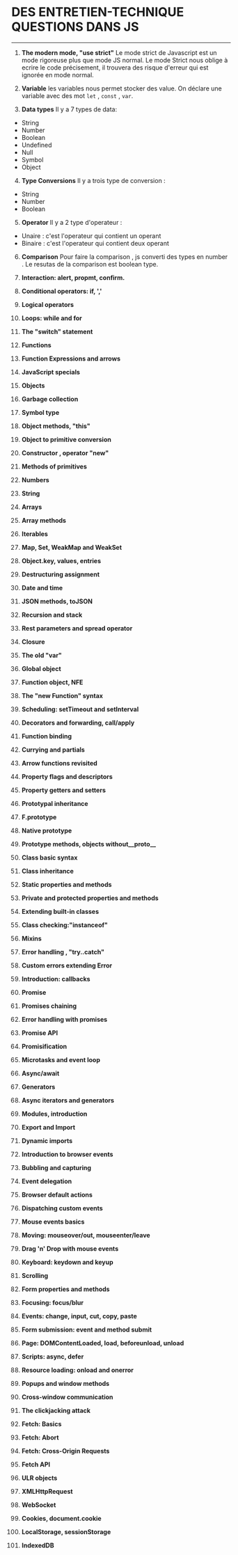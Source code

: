 # DES ENTRETIEN-TECHNIQUE QUESTIONS DANS JS
-------------------

1. **The modern mode, "use strict"**
  Le mode strict de Javascript est un mode rigoreuse plus que mode JS normal.
  Le mode Strict nous oblige à ecrire le code précisement, il trouvera des risque d'erreur qui est ignorée en mode normal.
2. **Variable**
  les variables nous permet stocker des value.
  On déclare une variable avec des mot `let` , `const` , `var`.

3. **Data types**
  Il y a 7 types de data:
  * String
  * Number
  * Boolean
  * Undefined
  * Null 
  * Symbol
  * Object

4. **Type Conversions**
  Il y a trois type de conversion :
  * String
  * Number
  * Boolean

5. **Operator**
  Il y a 2 type d'operateur :
  * Unaire : c'est l'operateur qui contient un operant
  * Binaire : c'est l'operateur qui contient deux operant

6. **Comparison**
  Pour faire la comparison , js converti des types en number . Le resutas de la comparison est boolean type.

7. **Interaction: alert, propmt, confirm.**

8. **Conditional operators: if, ','**

9. **Logical operators**

10. **Loops: while and for**

11. **The "switch" statement**

12. **Functions**

13. **Function Expressions and arrows**

14. **JavaScript specials**

15. **Objects**

16. **Garbage collection**

17. **Symbol type**

18. **Object methods, "this"**

19. **Object to primitive conversion**

20. **Constructor , operator "new"**

21. **Methods of primitives**

22. **Numbers**

23. **String**

24. **Arrays**

25. **Array methods**

26. **Iterables**

27. **Map, Set, WeakMap and WeakSet**

28. **Object.key, values, entries**

29. **Destructuring assignment**

30. **Date and time**

31. **JSON methods, toJSON**

32. **Recursion and stack**

33. **Rest parameters and spread operator**

34. **Closure**

35. **The old "var"**

36. **Global object**

37. **Function object, NFE**

38. **The "new Function" syntax**

39. **Scheduling: setTimeout and setInterval**

40. **Decorators and forwarding, call/apply**

41. **Function binding**

42. **Currying and partials**

43. **Arrow functions revisited**

44. **Property flags and descriptors**

45. **Property getters and setters**

46. **Prototypal inheritance**

47. **F.prototype**

48. **Native prototype**

49. **Prototype methods, objects without__proto__**

50. **Class basic syntax**

51. **Class inheritance**

52. **Static properties and methods**

53. **Private and protected properties and methods**

54. **Extending built-in classes**

55. **Class checking:"instanceof"**

56. **Mixins**

57. **Error handling , "try..catch"**

58. **Custom errors extending Error**

59. **Introduction: callbacks**

60. **Promise**

35. **Promises chaining**

35. **Error handling with promises**

35. **Promise API**

35. **Promisification**

35. **Microtasks and event loop**

35. **Async/await**

35. **Generators**

35. **Async iterators and generators**

35. **Modules, introduction**

35. **Export and Import**

35. **Dynamic imports**

35. **Introduction to browser events**

35. **Bubbling and capturing**

35. **Event delegation**

35. **Browser default actions**

35. **Dispatching custom events**

35. **Mouse events basics**

35. **Moving: mouseover/out, mouseenter/leave**

35. **Drag 'n' Drop with mouse events**

35. **Keyboard: keydown and keyup**

35. **Scrolling**

35. **Form properties and methods**

35. **Focusing: focus/blur**

35. **Events: change, input, cut, copy, paste**

35. **Form submission: event and method submit**

35. **Page: DOMContentLoaded, load, beforeunload, unload**

35. **Scripts: async, defer**

35. **Resource loading: onload and onerror**

35. **Popups and window methods**

35. **Cross-window communication**

35. **The clickjacking attack**

35. **Fetch: Basics**

35. **Fetch: Abort**

35. **Fetch: Cross-Origin Requests**

35. **Fetch API**

35. **ULR objects**

35. **XMLHttpRequest**

35. **WebSocket**

35. **Cookies, document.cookie**

35. **LocalStorage, sessionStorage**

35. **IndexedDB**







